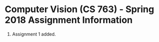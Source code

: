 <h1>Computer Vision (CS 763) - Spring 2018 Assignment Information</h1>
<ol>
<li>Assignment 1 added.
</ol>
